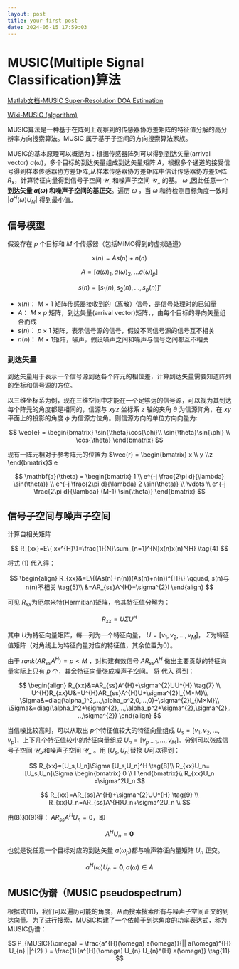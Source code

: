 ```yaml
---
layout: post
title: your-first-post
date: 2024-05-15 17:59:03
---
```


# MUSIC(Multiple Signal Classification)算法

[Matlab文档-MUSIC Super-Resolution DOA Estimation](https://ww2.mathworks.cn/help/phased/ug/music-super-resolution-doa-estimation.html)

[Wiki-MUSIC (algorithm)](https://en.wikipedia.org/wiki/MUSIC_(algorithm))

MUSIC算法是一种基于在阵列上观察到的传感器协方差矩阵的特征值分解的高分辨率方向搜索算法。MUSIC 属于基于子空间的方向搜索算法家族。

MUSIC的基本原理可以概括为：根据传感器阵列可以得到到达矢量(arrival vector) $a(\omega)$，多个目标的到达矢量组成到达矢量矩阵 $A$，根据多个通道的接受信号得到样本传感器协方差矩阵,从样本传感器协方差矩阵中估计传感器协方差矩阵 $R_{x}$，计算特征向量得到信号子空间  $\mathcal{U_{s}}$ 和噪声子空间  $\mathcal{U_{n}}$ 的基。  $\omega$ ,因此任意一个**到达矢量 $a(\omega)$ 和噪声子空间的基正交**。遍历 $\omega$ ，当 $\omega$ 和待检测目标角度一致时 $|a^{H}(\omega)U_{N}|$  得到最小值。

## 信号模型

假设存在 $p$ 个目标和 $M$ 个传感器（包括MIMO得到的虚拟通道）

$$
\begin{equation} x(n)=As(n)+n(n) \end{equation} \tag{1}
$$

$$
\begin{equation}A=[a(\omega)_1,a(\omega)_2,...a(\omega)_p]\end{equation} \tag{2}
$$

$$
\begin{equation}s(n)=[s_1(n),s_2(n),...,s_p(n)]'\end{equation} \tag{3}
$$

- $x(n)$： $M×1$ 矩阵传感器接收到的（离散）信号，是信号处理时的已知量
- $A$： $M×p$ 矩阵，到达矢量(arrival vector)矩阵，，由每个目标的导向矢量组合而成
- $s(n)$： $p×1$ 矩阵，表示信号源的信号，假设不同信号源的信号互不相关
- $n(n)$： $M×1$​ 矩阵，噪声，假设噪声之间和噪声与信号之间都互不相关

### 到达矢量

到达矢量用于表示一个信号源到达各个阵元的相位差，计算到达矢量需要知道阵列的坐标和信号源的方位。

以三维坐标系为例，现在三维空间中才能在一个足够远的信号源，可以视为其到达每个阵元的角度都是相同的，信源与 $xyz$ 坐标系 $z$ 轴的夹角  $\theta$ 为信源仰角，在 $xy$ 平面上的投影的角度 $\phi$ 为信源方位角。则信源方向的单位方向向量为:

$$
\vec{e} = 
\begin{bmatrix}
\sin{\theta}\cos{\phi}\\
\sin{\theta}\sin{\phi} \\ 
\cos{\theta} 
\end{bmatrix}
$$

现有一阵元相对于参考阵元的位置为 $\vec{r} = \begin{bmatrix} x \\ y \\z \end{bmatrix}$​ e






$$
\mathbf{a}(\theta) = \begin{bmatrix}
1 \\
e^{-j \frac{2\pi d}{\lambda} \sin(\theta)} \\
e^{-j \frac{2\pi d}{\lambda} 2 \sin(\theta)} \\
\vdots \\
e^{-j \frac{2\pi d}{\lambda} (M-1) \sin(\theta)}
\end{bmatrix}
$$


## 信号子空间与噪声子空间

计算自相关矩阵

$$
R_{xx}=E\{ xx^{H}\}=\frac{1}{N}\sum_{n=1}^{N}x(n)x(n)^{H} \tag{4}
$$

将式 (1) 代入得：

$$
\begin{align}
R_{xx}&=E\{(As(n)+n(n))(As(n)+n(n))^{H}\}  \qquad, s(n)与n(n)不相关  \tag{5}\\  
&=AR_{ss}A^{H}+\sigma^{2}I  
\end{align}
$$

可见 ${R_{xx}}$ ​为厄尔米特(Hermitian)矩阵，令其特征值分解为：

$$
R_{xx}=U\Sigma U^H  \tag{6}
$$

其中 $U$为特征向量矩阵，每一列为一个特征向量， $U=[v_1,v_2,...,v_M]$， $\Sigma$为特征值矩阵（对角线上为特征向量对应的特征值，其余位置为0）。

由于 $rank(AR_{ss}A^{H})=p < M$ ，对构建有效信号 $AR_{ss}A^{H}$ 做出主要贡献的特征向量实际上只有 $p$ 个，其余特征向量张成噪声子空间。 将  代入 得到：

$$
\begin{align}
R_{xx}&=AR_{ss}A^{H}+\sigma^{2}UU^{H}  \tag{7}  \\ 
U^{H}R_{xx}U&=U^{H}AR_{ss}A^{H}U+\sigma^{2}I_{M×M}\\
\Sigma&=diag(\alpha_1^2,...,\alpha_p^2,0,...,0)+\sigma^{2}I_{M×M}\\
\Sigma&=diag(\alpha_1^2+\sigma^{2},...,\alpha_p^2+\sigma^{2},\sigma^{2},...,\sigma^{2})
\end{align}
$$

当信噪比较高时，可以从取出 ${p}$个特征值较大的特征向量组成 $U_s=[v_1,v_2,...,v_p]$，上下几个特征值较小的特征向量组成 $U_n=[v_{p+1},...,v_M]$。分别可以张成信号子空间   $\mathcal{U_{S}}$和噪声子空间 $\mathcal{U_{n}}$ 。用 $[U_s,U_n]$替换 $U$可以得到：

$$
R_{xx}=[U_s,U_n]\Sigma [U_s,U_n]^H  \tag{8}\\
R_{xx}U_n=[U_s,U_n]\Sigma  
    \begin{bmatrix}
        0 \\
        I
    \end{bmatrix}\\
   R_{xx}U_n =\sigma^2U_n
$$

$$
R_{xx}=AR_{ss}A^{H}+\sigma^{2}UU^{H}  \tag{9} \\
R_{xx}U_n=AR_{ss}A^{H}U_n+\sigma^2U_n   \\
$$

由(8)和(9)得： $AR_{ss}A^{H}U_n=0$，即

$$
A^{H}U_n=\mathbf{0} \tag{10}
$$

也就是说任意一个目标对应的到达矢量 $a(\omega_p)$都与噪声特征向量矩阵 $U_n$ 正交。

$$
a^{H}(\omega)U_n=\mathbf{0}, a(\omega) \in A\tag{11}
$$




## MUSIC伪谱（MUSIC pseudospectrum）

根据式(11)，我们可以遍历可能的角度，从而搜索搜索所有与噪声子空间正交的到达向量。为了进行搜索，MUSIC构建了一个依赖于到达角度的功率表达式，称为MUSIC伪谱：


$$
P_{MUSIC}(\omega) = \frac{a^{H}(\omega) a(\omega)}{|| a(\omega)^{H} U_{n}  ||^{2} } =  \frac{1}{a^{H}(\omega)  U_{n}  U_{n}^{H}  a(\omega)}
\tag{11}
$$
